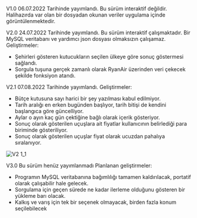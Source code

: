 V1.0
06.07.2022 Tarihinde yayımlandı.
Bu sürüm interaktif değildir. Halihazırda var olan bir dosyadan okunan veriler uygulama içinde görüntülenmektedir.

V2.0
24.07.2022 Tarihinde yayımlandı.
Bu sürüm interaktif çalışmaktadır. Bir MySQL veritabanı ve yardımcı json dosyası olmaksızın çalışamaz.
Geliştirmeler:
- Şehirleri gösteren kutucukların seçilen ülkeye göre sonuç göstermesi sağlandı.
- Sorgula tuşuna gerçek zamanlı olarak RyanAir üzerinden veri çekecek şekilde fonksiyon atandı.

V2.1
07.08.2022 Tarihinde yayımlandı.
Geliştirmeler:
- Bütçe kutusuna sayı harici bir şey yazılması kabul edilmiyor.
- Tarih aralığı en erken bugünden başlıyor, tarih bitişi de kendini başlangıca göre güncelliyor.
- Aylar o ayın kaç gün çektiğine bağlı olarak içerik gösteriyor.
- Sonuç olarak gösterilen uçuşlara ait fiyatlar kullanıcının belirlediği para biriminde gösteriliyor.
- Sonuç olarak gösterilen uçuşlar fiyat olarak ucuzdan pahalıya sıralanıyor.

![V2 1_1](https://user-images.githubusercontent.com/71014329/183307590-91b53ae2-c972-49b7-967a-b56c8ca44413.png)

V3.0
Bu sürüm henüz yayımlanmadı
Planlanan geliştirmeler:
- Programın MySQL veritabanına bağımlılığı tamamen kaldırılacak, portatif olarak çalışabilir hale gelecek.
- Sorgulama için geçen sürede ne kadar ilerleme olduğunu gösteren bir yükleme barı olacak.
- Kalkış ve varış için tek bir seçenek olmayacak, birden fazla konum seçilebilecek
